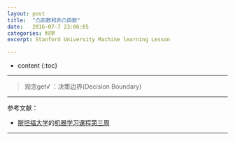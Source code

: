 ```yaml
---
layout: post
title:  "凸函数和非凸函数"
date:   2016-07-7 23:06:05
categories: 科学
excerpt: Stanford University Machine learning Lesson

---
```


* content
{:toc}

---

> 观念get√ ：决策边界(Decision Boundary)


---

参考文献：

* [斯坦福大学](https://art.calarts.edu/)的[机器学习课程第三周](https://www.coursera.org/learn/machine-learning/home/week/3)

---

